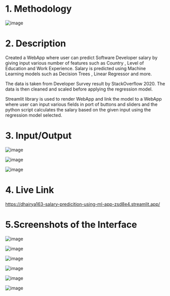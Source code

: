 <!-- # Salary-Predicition-using-ML
Created a WebApp where user can predict Software Developer salary by giving input various number of features such as Country , Level of Education and Work Experience. Salary is predicted using Machine Learning models such as Decision Trees , Linear Regressor and more.

The data is taken from Developer Survey result by StackOverflow 2020. The data is then cleaned and scaled before applying the regression model.

Streamlit library is used to render WebApp and link the model to a WebApp where user can input various fields in port of buttons and sliders and the python script calculates the salary based on the given input using the regression model selected.

# Prerequisites-

streamlit

numpy

pandas

scikit-learn

matplotlib -->

# 1. Methodology
![image](https://user-images.githubusercontent.com/64198273/208200101-b71db1d5-7bd4-48cb-bd1a-cce7a91efceb.png)


<!-- # Steps to run webapp -

Execute command in terminal to run WebApp -

streamlit run {destination_folder}\app.py   -->

# 2. Description 
Created a WebApp where user can predict Software Developer salary by giving input various number of features such as Country , Level of Education and Work Experience. Salary is predicted using Machine Learning models such as Decision Trees , Linear Regressor and more.

The data is taken from Developer Survey result by StackOverflow 2020. The data is then cleaned and scaled before applying the regression model.

Streamlit library is used to render WebApp and link the model to a WebApp where user can input various fields in port of buttons and sliders and the python script calculates the salary based on the given input using the regression model selected.

# 3. Input/Output

![image](https://user-images.githubusercontent.com/64198273/142244172-9b46af1e-d55a-40ad-80ce-33c193af8945.png)

![image](https://user-images.githubusercontent.com/64198273/142241726-8cca9d82-75a4-4266-8166-86c510956a27.png)

![image](https://user-images.githubusercontent.com/64198273/142241789-2af620c5-5070-4952-bedf-d7f564f33eaa.png)

# 4. Live Link

https://dhairya163-salary-predicition-using-ml-app-zsd8e4.streamlit.app/

# 5.Screenshots of the Interface

![image](https://user-images.githubusercontent.com/64198273/144755560-5a8128f5-aafe-4d0b-8c6c-51f57b0f8fa0.png)

![image](https://user-images.githubusercontent.com/64198273/144755567-f57c162f-3062-4817-bc83-52c2e7cc0469.png)

![image](https://user-images.githubusercontent.com/64198273/144755576-db31eeec-976a-4e34-92f3-acc2292433ab.png)

![image](https://user-images.githubusercontent.com/64198273/144755591-9645a2c3-ef5d-42ab-8d20-cada4907b5ea.png)

![image](https://user-images.githubusercontent.com/64198273/144755603-1ba89e48-dbbd-48eb-8b87-ebe9a7c460b7.png)

![image](https://user-images.githubusercontent.com/64198273/144755627-c75effeb-10d3-40af-bf03-813b42b744c3.png)







